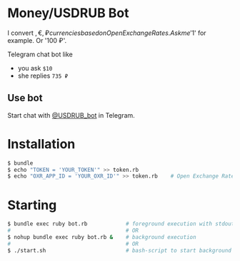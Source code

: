# Money/USDRUB Bot

I convert $, €, ₽ currencies based on Open Exchange Rates. Ask me '$1' for example. Or '100 ₽'.

Telegram chat bot like
* you ask `$10`
* she replies `735 ₽`

## Use bot

Start chat with [@USDRUB_bot](https://telegram.me/USDRUB_bot) in Telegram.

# Installation

```sh
$ bundle
$ echo "TOKEN = 'YOUR_TOKEN'" >> token.rb
$ echo "OXR_APP_ID = 'YOUR_OXR_ID'" >> token.rb    # Open Exchange Rates Token
```

# Starting

```sh
$ bundle exec ruby bot.rb            # foreground execution with stdout
#                                    # OR
$ nohup bundle exec ruby bot.rb &    # background execution
#                                    # OR
$ ./start.sh                         # bash-script to start background execution
```
